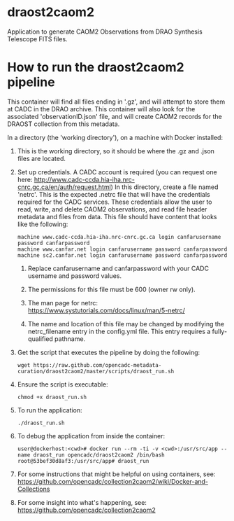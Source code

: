 # draost2caom2
Application to generate CAOM2 Observations from DRAO Synthesis Telescope FITS files.

# How to run the draost2caom2 pipeline

This container will find all files ending in '.gz', and will attempt to store them at CADC in the DRAO archive. This container will also look for the associated 'observationID.json' file, and will create CAOM2 records for the DRAOST collection from this metadata.

In a directory (the 'working directory'), on a machine with Docker installed:

1. This is the working directory, so it should be where the .gz and .json files are located.

1. Set up credentials. A CADC account is required (you can request one here: 
http://www.cadc-ccda.hia-iha.nrc-cnrc.gc.ca/en/auth/request.html) In this directory, create a file named 'netrc'. 
This is the expected .netrc file that will have the credentials required for the 
CADC services. These credentials allow the user to read, write, and delete 
CAOM2 observations, and read file header metadata and files 
from data. This file should have content that looks like the following:

   ```
   machine www.cadc-ccda.hia-iha.nrc-cnrc.gc.ca login canfarusername password canfarpassword
   machine www.canfar.net login canfarusername password canfarpassword
   machine sc2.canfar.net login canfarusername password canfarpassword
   ```
   
   1. Replace canfarusername and canfarpassword with your CADC username and 
   password values.

   1. The permissions for this file must be 600 (owner rw only).
   
   1. The man page for netrc:
   https://www.systutorials.com/docs/linux/man/5-netrc/
   
   1. The name and location of this file may be changed by modifying the 
   netrc_filename entry in the config.yml file. This entry requires a 
   fully-qualified pathname.

1. Get the script that executes the pipeline by doing the following:

   ```
   wget https://raw.github.com/opencadc-metadata-curation/draost2caom2/master/scripts/draost_run.sh
   ```

1. Ensure the script is executable:

    ```
    chmod +x draost_run.sh
    ```

1. To run the application:

    ```
    ./draost_run.sh
    ```

1. To debug the application from inside the container:

   ```
   user@dockerhost:<cwd># docker run --rm -ti -v <cwd>:/usr/src/app --name draost_run opencadc/draost2caom2 /bin/bash
   root@53bef30d8af3:/usr/src/app# draost_run
   ```

1. For some instructions that might be helpful on using containers, see:
https://github.com/opencadc/collection2caom2/wiki/Docker-and-Collections

1. For some insight into what's happening, see: https://github.com/opencadc/collection2caom2
